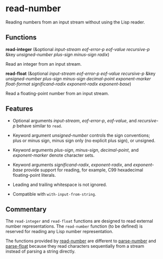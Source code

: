# read-number

Reading numbers from an input stream without using the Lisp reader.


## Functions


**read-integer** (&optional _input-stream_ _eof-error-p_ _eof-value_ _recursive-p_ &key _unsigned-number_ _plus-sign_ _minus-sign_ _radix_)

Read an integer from an input stream.


**read-float** (&optional _input-stream_ _eof-error-p_ _eof-value_ _recursive-p_ &key _unsigned-number_ _plus-sign_ _minus-sign_ _decimal-point_ _exponent-marker_ _float-format_ _significand-radix_ _exponent-radix_ _exponent-base_)

Read a floating-point number from an input stream.


## Features

* Optional arguments _input-stream_, _eof-error-p_, _eof-value_, and
  _recursive-p_ behave similar to `read`.

* Keyword argument _unsigned-number_ controls the sign conventions;
  plus or minus sign, minus sign only (no explicit plus sign), or
  unsigned.

* Keyword arguments _plus-sign_, _minus-sign_, _decimal-point_, and
  _exponent-marker_ denote character sets.

* Keyword arguments _significand-radix_, _exponent-radix_, and
  _exponent-base_ provide support for reading, for example, C99
  hexadecimal floating-point literals.

* Leading and trailing whitespace is not ignored.

* Compatible with `with-input-from-string`.


## Commentary

The `read-integer` and `read-float` functions are designed to read
external number representations.  The `read-number` function (to be
defined) is reserved for reading any Lisp number representation.

The functions provided by [read-number][] are different to
[parse-number][] and [parse-float][] because they read characters
sequentially from a stream instead of parsing a string directly.


[read-number]: https://github.com/ralph-schleicher/read-number
[parse-number]: https://github.com/sharplispers/parse-number
[parse-float]: https://github.com/soemraws/parse-float
